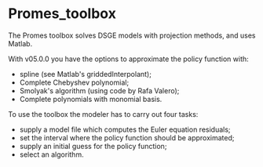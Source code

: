 # Promes_toolbox
The Promes toolbox solves DSGE models with projection methods, and uses Matlab.

With v05.0.0 you have the options to approximate the policy function with:
- spline (see Matlab's griddedInterpolant);
- Complete Chebyshev polynomial;
- Smolyak's algorithm (using code by Rafa Valero);
- Complete polynomials with monomial basis.

To use the toolbox the modeler has to carry out four tasks:
- supply a model file which computes the Euler equation residuals;
- set the interval where the policy function should be approximated;
- supply an initial guess for the policy function;
- select an algorithm.
